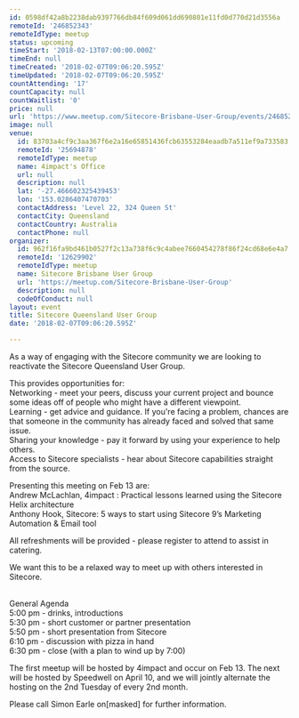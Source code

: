 ```yaml
---
id: 0598df42a8b2238dab9397766db84f609d061dd690801e11fd0d770d21d3556a
remoteId: '246852343'
remoteIdType: meetup
status: upcoming
timeStart: '2018-02-13T07:00:00.000Z'
timeEnd: null
timeCreated: '2018-02-07T09:06:20.595Z'
timeUpdated: '2018-02-07T09:06:20.595Z'
countAttending: '17'
countCapacity: null
countWaitlist: '0'
price: null
url: 'https://www.meetup.com/Sitecore-Brisbane-User-Group/events/246852343/'
image: null
venue:
  id: 83703a4cf9c3aa367f6e2a16e65851436fcb63553284eaadb7a511ef9a733583
  remoteId: '25694878'
  remoteIdType: meetup
  name: 4impact's Office
  url: null
  description: null
  lat: '-27.466602325439453'
  lon: '153.0286407470703'
  contactAddress: 'Level 22, 324 Queen St'
  contactCity: Queensland
  contactCountry: Australia
  contactPhone: null
organizer:
  id: 962f16fa9bd461b0527f2c13a738f6c9c4abee7660454278f86f24cd68e6e4a7
  remoteId: '12629902'
  remoteIdType: meetup
  name: Sitecore Brisbane User Group
  url: 'https://meetup.com/Sitecore-Brisbane-User-Group'
  description: null
  codeOfConduct: null
layout: event
title: Sitecore Queensland User Group
date: '2018-02-07T09:06:20.595Z'

---
```

<p>As a way of engaging with the Sitecore community we are looking to reactivate the Sitecore Queensland User Group.</p> <p>This provides opportunities for:<br/>Networking - meet your peers, discuss your current project and bounce some ideas off of people who might have a different viewpoint.<br/>Learning - get advice and guidance. If you're facing a problem, chances are that someone in the community has already faced and solved that same issue.<br/>Sharing your knowledge - pay it forward by using your experience to help others.<br/>Access to Sitecore specialists - hear about Sitecore capabilities straight from the source.</p> <p>Presenting this meeting on Feb 13 are:<br/>Andrew McLachlan, 4impact : Practical lessons learned using the Sitecore Helix architecture<br/>Anthony Hook, Sitecore: 5 ways to start using Sitecore 9’s Marketing Automation &amp; Email tool</p> <p>All refreshments will be provided - please register to attend to assist in catering.</p> <p>We want this to be a relaxed way to meet up with others interested in Sitecore.</p> <p><br/>General Agenda<br/>5:00 pm - drinks, introductions<br/>5:30 pm - short customer or partner presentation<br/>5:50 pm - short presentation from Sitecore<br/>6:10 pm - discussion with pizza in hand<br/>6:30 pm - close (with a plan to wind up by 7:00)</p> <p>The first meetup will be hosted by 4impact and occur on Feb 13. The next will be hosted by Speedwell on April 10, and we will jointly alternate the hosting on the 2nd Tuesday of every 2nd month.</p> <p>Please call Simon Earle on[masked] for further information.</p>
